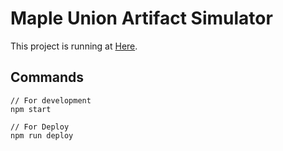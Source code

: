 # Maple Union Artifact Simulator

This project is running at [Here](https://nanosando.github.io/maple-union-artifact/). 

## Commands
```
// For development
npm start

// For Deploy
npm run deploy
```
